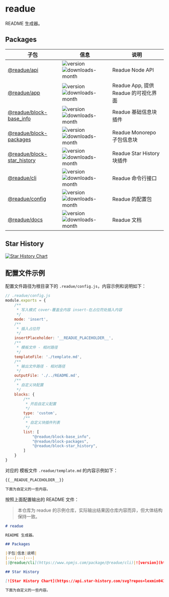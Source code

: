 # readue

README 生成器。

## Packages

|子包|信息|说明|
|---|---|---|
|[@readue/api](https://www.npmjs.com/package/@readue/api)|![version](https://img.shields.io/npm/v/@readue/api)  ![downloads-month](https://img.shields.io/npm/dm/@readue/api)|Readue Node API|
|[@readue/app](https://www.npmjs.com/package/@readue/app)|![version](https://img.shields.io/npm/v/@readue/app)  ![downloads-month](https://img.shields.io/npm/dm/@readue/app)|Readue App, 提供 Readue 的可视化界面|
|[@readue/block-base_info](https://www.npmjs.com/package/@readue/block-base_info)|![version](https://img.shields.io/npm/v/@readue/block-base_info)  ![downloads-month](https://img.shields.io/npm/dm/@readue/block-base_info)|Readue 基础信息块插件|
|[@readue/block-packages](https://www.npmjs.com/package/@readue/block-packages)|![version](https://img.shields.io/npm/v/@readue/block-packages)  ![downloads-month](https://img.shields.io/npm/dm/@readue/block-packages)|Readue Monorepo 子包信息块|
|[@readue/block-star_history](https://www.npmjs.com/package/@readue/block-star_history)|![version](https://img.shields.io/npm/v/@readue/block-star_history)  ![downloads-month](https://img.shields.io/npm/dm/@readue/block-star_history)|Readue Star History 块插件|
|[@readue/cli](https://www.npmjs.com/package/@readue/cli)|![version](https://img.shields.io/npm/v/@readue/cli)  ![downloads-month](https://img.shields.io/npm/dm/@readue/cli)|Readue 命令行接口|
|[@readue/config](https://www.npmjs.com/package/@readue/config)|![version](https://img.shields.io/npm/v/@readue/config)  ![downloads-month](https://img.shields.io/npm/dm/@readue/config)|Readue 的配置包|
|[@readue/docs](https://www.npmjs.com/package/@readue/docs)|![version](https://img.shields.io/npm/v/@readue/docs)  ![downloads-month](https://img.shields.io/npm/dm/@readue/docs)|Readue 文档|


## Star History

[![Star History Chart](https://api.star-history.com/svg?repos=lexmin0412/readue&type=Timeline)](https://star-history.com/#lexmin0412/readue&Timeline)


## 配置文件示例

配置文件路径为根目录下的 `.readue/config.js`，内容示例和说明如下：

```js
// .readue/config.js
module.exports = {
	/**
	 * 写入模式 cover-覆盖全内容 insert-在占位符处插入内容
	 */
	mode: 'insert',
	/**
	 * 插入占位符
	 */
	insertPlaceholder: '__READUE_PLACEHOLDER__',
	/**
	 * 模板文件 - 相对路径
	 */
	templateFile: './template.md',
	/**
	 * 输出文件路径 - 相对路径
	 */
	outputFile: './../README.md',
	/**
	 * 自定义块配置
	 */
	blocks: {
		/**
		 * 开启自定义配置
		 */
		type: 'custom',
		/**
		 * 自定义块插件列表
		 */
		list: [
			"@readue/block-base_info",
			"@readue/block-packages",
			"@readue/block-star_history",
		]
	}
}
```

对应的 模板文件 `.readue/template.md` 的内容示例如下：

```markdown
{{__READUE_PLACEHOLDER__}}

下面为自定义的一些内容。
```

按照上面配置输出的 README 文件：

> 本仓库为 readue 的示例仓库，实际输出结果因仓库内容而异，但大体结构保持一致。

```markdown
# readue

README 生成器。

## Packages

|子包|信息|说明|
|---|---|---|
|[@readue/cli](https://www.npmjs.com/package/@readue/cli)|![version](https://img.shields.io/npm/v/@readue/cli)  ![downloads-month](https://img.shields.io/npm/dm/@readue/cli)|命令行接口|

## Star History

[![Star History Chart](https://api.star-history.com/svg?repos=lexmin0412/readue&type=Timeline)](https://star-history.com/#lexmin0412/readue&Timeline)

下面为自定义的一些内容。
```
